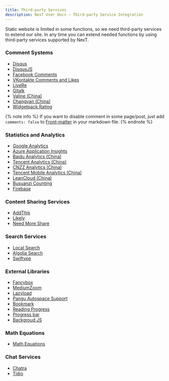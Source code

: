 ```yaml
---
title: Third-party Services
description: NexT User Docs – Third-party Service Integration
---
```


Static website is limited in some functions, so we need third-party services to extend our site.
In any time you can extend needed functions by using third-party services supported by NexT.

### Comment Systems

* [Disqus](/docs/third-party-services/comments-and-widgets#Disqus)
* [DisqusJS](/docs/third-party-services/comments-and-widgets#DisqusJS)
* [Facebook Comments](/docs/third-party-services/comments-and-widgets#Facebook-Comments)
* [VKontakte Comments and Likes](/docs/third-party-services/comments-and-widgets#VKontakte-Comments-and-Likes)
* [LiveRe](/docs/third-party-services/comments-and-widgets#LiveRe)
* [Gitalk](/docs/third-party-services/comments-and-widgets#Gitalk)
* [Valine (China)](/docs/third-party-services/comments-and-widgets#Valine)
* [Changyan (China)](/docs/third-party-services/comments-and-widgets#Changyan)
* [Widgetpack Rating](/docs/third-party-services/comments-and-widgets#Widgetpack-Rating)

{% note info %}
If you want to disable comment in some page/post, just add `comments: false` to [Front-matter](https://hexo.io/docs/front-matter) in your markdown file.
{% endnote %}

### Statistics and Analytics

* [Google Analytics](/docs/third-party-services/statistics-and-analytics#Google-Analytics)
* [Azure Application Insights](/docs/third-party-services/statistics-and-analytics#Azure-Application-Insights)
* [Baidu Analytics (China)](/docs/third-party-services/statistics-and-analytics#Baidu-Analytics-China)
* [Tencent Analytics (China)](/docs/third-party-services/statistics-and-analytics#Tencent-Analytics-China)
* [CNZZ Analytics (China)](/docs/third-party-services/statistics-and-analytics#CNZZ-Analytics-China)
* [Tencent Mobile Analytics (China)](/docs/third-party-services/statistics-and-analytics#Tencent-Mobile-Analytics-China)
* [LeanCloud (China)](/docs/third-party-services/statistics-and-analytics#LeanCloud-China)
* [Busuanzi Counting](/docs/third-party-services/statistics-and-analytics#Busuanzi-Counting-China)
* [Firebase](/docs/third-party-services/statistics-and-analytics#Firebase)

### Content Sharing Services

* [AddThis](/docs/third-party-services/content-sharing-services#AddThis)
* [Likely](/docs/third-party-services/content-sharing-services#Likely)
* [Need More Share](/docs/third-party-services/content-sharing-services#Need-More-Share)

### Search Services

* [Local Search](/docs/third-party-services/search-services#Local-Search)
* [Algolia Search](/docs/third-party-services/search-services#Algolia-Search)
* [Swiftype](/docs/third-party-services/search-services#Swiftype-Search)

### External Libraries

* [Fancybox](/docs/third-party-services/external-libraries#Fancybox)
* [MediumZoom](/docs/third-party-services/external-libraries#MediumZoom)
* [Lazyload](/docs/third-party-services/external-libraries#Lazyload)
* [Pangu Autospace Support](/docs/third-party-services/external-libraries#Pangu-Autospace-Support)
* [Bookmark](/docs/third-party-services/external-libraries#Bookmark)
* [Reading Progress](/docs/third-party-services/external-libraries#Reading-Progress)
* [Progress bar](/docs/third-party-services/external-libraries#Progress-bar)
* [Backgroud JS](/docs/third-party-services/external-libraries#Backgroud-JS)

### Math Equations

* [Math Equations](/docs/third-party-services/math-equations)

### Chat Services

* [Chatra](/docs/third-party-services/chat-services#Chatra)
* [Tidio](/docs/third-party-services/chat-services#Tidio)
